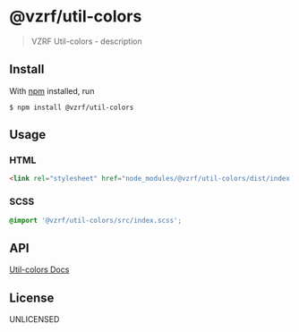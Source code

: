 # @vzrf/util-colors

> VZRF Util-colors - description

## Install

With [npm](https://npmjs.org/) installed, run

```
$ npm install @vzrf/util-colors
```

## Usage

### HTML
```html
<link rel="stylesheet" href="node_modules/@vzrf/util-colors/dist/index.css">
```

### SCSS
```scss
@import '@vzrf/util-colors/src/index.scss';
```

## API
[Util-colors Docs](https://vzrf-docs.cfappsawsnpeast.ebiz.verizon.com/utilities/utility-color)

## License
UNLICENSED
